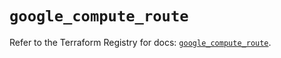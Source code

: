 # `google_compute_route`

Refer to the Terraform Registry for docs: [`google_compute_route`](https://registry.terraform.io/providers/hashicorp/google/6.24.0/docs/resources/compute_route).
